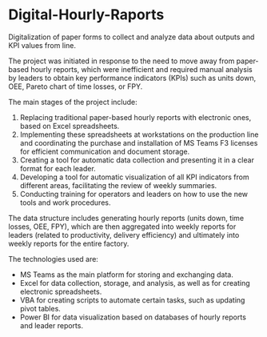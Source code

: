 # Digital-Hourly-Raports
Digitalization of paper forms to collect and analyze data about outputs and KPI values from line.

The project was initiated in response to the need to move away from paper-based hourly reports, which were inefficient and required manual analysis by leaders to obtain key performance indicators (KPIs) such as units down, OEE, Pareto chart of time losses, or FPY.

The main stages of the project include:

1. Replacing traditional paper-based hourly reports with electronic ones, based on Excel spreadsheets.
2. Implementing these spreadsheets at workstations on the production line and coordinating the purchase and installation of MS Teams F3 licenses for efficient communication and document storage.
3. Creating a tool for automatic data collection and presenting it in a clear format for each leader.
4. Developing a tool for automatic visualization of all KPI indicators from different areas, facilitating the review of weekly summaries.
5. Conducting training for operators and leaders on how to use the new tools and work procedures.

The data structure includes generating hourly reports (units down, time losses, OEE, FPY), which are then aggregated into weekly reports for leaders (related to productivity, delivery efficiency) and ultimately into weekly reports for the entire factory.

The technologies used are:
- MS Teams as the main platform for storing and exchanging data.
- Excel for data collection, storage, and analysis, as well as for creating electronic spreadsheets.
- VBA for creating scripts to automate certain tasks, such as updating pivot tables.
- Power BI for data visualization based on databases of hourly reports and leader reports.

